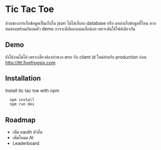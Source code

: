 
# Tic Tac Toe
ส่วนของการเก็บข้อมูลเป็นเก็บใน json ไม่ได้เก็บลง database หรือ แหล่งเก็บข้อมูลที่ไหน
หากทดสอบพร้อมกันบนตัว demo อาจจะมีบัคคะแนนเล็กน้อย เพราะดันใช้ไฟล์เดียวกัน



## Demo
ยังใช้งานไม่ได้ เพราะเดี๋ยวต้องทำพวก env กับ client id ใหม่สำหรับ production ก่อน
http://ttt.fivefrogsix.com



## Installation

Install tic tac toe with npm

```bash
  npm install 
  npm run dev
```

## Roadmap
- เพิ่ม oauth ตัวอื่น
- เพิ่มโหมด AI
- Leaderboard

